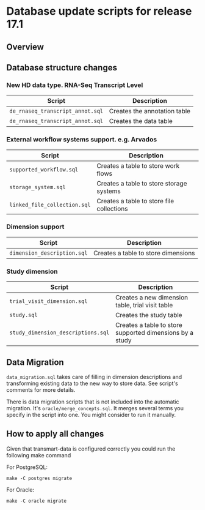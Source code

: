 Database update scripts for release 17.1
========================================

Overview
--------

## Database structure changes

### New HD data type. RNA-Seq Transcript Level

| Script                           | Description                  |
|----------------------------------|------------------------------|
| `de_rnaseq_transcript_annot.sql` | Creates the annotation table |
| `de_rnaseq_transcript_annot.sql` | Creates the data table       |

### External workflow systems support. e.g. Arvados

| Script                           | Description                  |
|----------------------------------|------------------------------|
| `supported_workflow.sql` | Creates a table to store work flows |
| `storage_system.sql` | Creates a table to store storage systems |
| `linked_file_collection.sql` | Creates a table to store file collections |


### Dimension support

| Script                           | Description                  |
|----------------------------------|------------------------------|
| `dimension_description.sql` | Creates a table to store dimensions |

### Study dimension

| Script                           | Description                  |
|----------------------------------|------------------------------|
| `trial_visit_dimension.sql` | Creates a new dimension table, trial visit table |
| `study.sql` | Creates the study table |
| `study_dimension_descriptions.sql` | Creates a table to store supported dimensions by a study |

## Data Migration

`data_migration.sql` takes care of filling in dimension descriptions and transforming existing data to the new way to store data.
See script's comments for more details.

There is data migration scripts that is not included into the automatic migration.
It's `oracle/merge_concepts.sql`. It merges several terms you specify in the script into one.
You might consider to run it manually.

How to apply all changes
------------------------

Given that transmart-data is configured correctly you could run the following make command

For PostgreSQL:
    
    make -C postgres migrate
    
For Oracle:

    make -C oracle migrate
